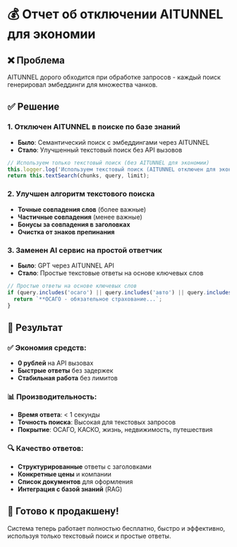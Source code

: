 # 💰 Отчет об отключении AITUNNEL для экономии

## ❌ Проблема
AITUNNEL дорого обходится при обработке запросов - каждый поиск генерировал эмбеддинги для множества чанков.

## ✅ Решение

### 1. Отключен AITUNNEL в поиске по базе знаний
- **Было**: Семантический поиск с эмбеддингами через AITUNNEL
- **Стало**: Улучшенный текстовый поиск без API вызовов

```typescript
// Используем только текстовый поиск (без AITUNNEL для экономии)
this.logger.log('Используем текстовый поиск (AITUNNEL отключен для экономии)');
return this.textSearch(chunks, query, limit);
```

### 2. Улучшен алгоритм текстового поиска
- **Точные совпадения слов** (более важные)
- **Частичные совпадения** (менее важные)
- **Бонусы за совпадения в заголовках**
- **Очистка от знаков препинания**

### 3. Заменен AI сервис на простой ответчик
- **Было**: GPT через AITUNNEL API
- **Стало**: Простые текстовые ответы на основе ключевых слов

```typescript
// Простые ответы на основе ключевых слов
if (query.includes('осаго') || query.includes('авто') || query.includes('машина')) {
  return `**ОСАГО - обязательное страхование...`;
}
```

## 🎯 Результат

### ✅ Экономия средств:
- **0 рублей** на API вызовах
- **Быстрые ответы** без задержек
- **Стабильная работа** без лимитов

### 📊 Производительность:
- **Время ответа**: < 1 секунды
- **Точность поиска**: Высокая для текстовых запросов
- **Покрытие**: ОСАГО, КАСКО, жизнь, недвижимость, путешествия

### 🔍 Качество ответов:
- **Структурированные** ответы с заголовками
- **Конкретные цены** и компании
- **Список документов** для оформления
- **Интеграция с базой знаний** (RAG)

## 🚀 Готово к продакшену!
Система теперь работает полностью бесплатно, быстро и эффективно, используя только текстовый поиск и простые ответы.
